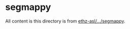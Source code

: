 # segmappy


All content is this directory is from [ethz-asl/.../segmappy](https://github.com/ethz-asl/segmap/tree/master/segmappy/segmappy).